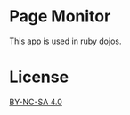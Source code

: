 # Page Monitor

This app is used in ruby dojos.

# License

[BY-NC-SA 4.0](http://creativecommons.org/licenses/by-nc-sa/4.0/deed.en_US)
